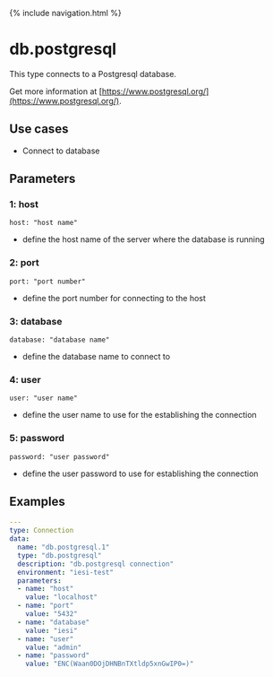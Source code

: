 {% include navigation.html %}

# db.postgresql

This type connects to a Postgresql database.

Get more information at [https://www.postgresql.org/](https://www.postgresql.org/).

## Use cases

* Connect to database

## Parameters

### 1: host

`host: "host name"`
* define the host name of the server where the database is running

### 2: port

`port: "port number"`
* define the port number for connecting to the host

### 3: database

`database: "database name"`
* define the database name to connect to

### 4: user

`user: "user name"`
* define the user name to use for the establishing the connection

### 5: password

`password: "user password"`
* define the user password to use for establishing the connection

## Examples

```yaml
---
type: Connection
data:
  name: "db.postgresql.1"
  type: "db.postgresql"
  description: "db.postgresql connection"
  environment: "iesi-test"
  parameters:
  - name: "host"
    value: "localhost"
  - name: "port"
    value: "5432"
  - name: "database"
    value: "iesi"
  - name: "user"
    value: "admin"
  - name: "password"
    value: "ENC(Waan0DOjDHNBnTXtldp5xnGwIP0=)"
```